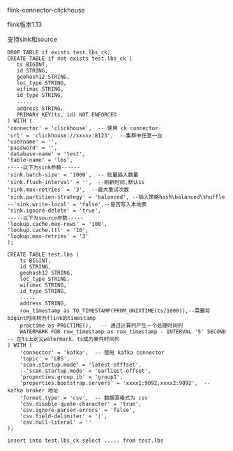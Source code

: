 flink-connector-clickhouse

flink版本1.13

支持sink和source

    DROP TABLE if exists test.lbs_ck;
    CREATE TABLE if not exists test.lbs_ck (
       ts BIGINT,
       id STRING,
       geohash12 STRING,
       loc_type STRING,
       wifimac STRING,
       id_type STRING,
       .....
       address STRING，
       PRIMARY KEY(ts, id) NOT ENFORCED
    ) WITH (
    'connector' = 'clickhouse',  -- 使用 ck connector
    'url' = 'clickhouse://xxxxx:8123',  --集群中任意一台
    'username' = '',  
    'password' = '',  
    'database-name' = 'test', 
    'table-name' = 'lbs',  
    -----以下为sink参数------
    'sink.batch-size' = '1000',  -- 批量插入数量
    'sink.flush-interval' = '',  --刷新时间,默认1s
    'sink.max-retries' = '3',  --最大重试次数
    'sink.partition-strategy' = 'balanced', --插入策略hash\balanced\shuffle
    --'sink.write-local' = 'false',--是否写入本地表
    'sink.ignore-delete' = 'true',
    -----以下为source参数-----
    'lookup.cache.max-rows' = '100',
    'lookup.cache.ttl' = '10',
    'lookup.max-retries' = '3'
    );

    CREATE TABLE test.lbs (
        ts BIGINT,
        id STRING,
        geohash12 STRING,
        loc_type STRING,
        wifimac STRING,
        id_type STRING,
        .....
        address STRING,
        row_timestamp as TO_TIMESTAMP(FROM_UNIXTIME(ts/1000)),--需要将bigint时间转为flink的timestamp
        proctime as PROCTIME(),   -- 通过计算列产生一个处理时间列
        WATERMARK FOR row_timestamp as row_timestamp - INTERVAL '5' SECOND  -- 在ts上定义watermark，ts成为事件时间列
    ) WITH (
        'connector' = 'kafka',  -- 使用 kafka connector
        'topic' = 'LBS',  
        'scan.startup.mode' = 'latest-offfset',  
        --'scan.startup.mode' = 'earliest-offset',  
        'properties.group.ib' = 'group1',  
        'properties.bootstrap.servers' = 'xxxx1:9092,xxxx2:9092',  -- kafka broker 地址
        'format.type' = 'csv',  -- 数据源格式为 csv
        'csv.disable-quote-character' = 'true',
        'csv.ignore-parser-errors' = 'false',
        'csv.field-delimiter' = '|',
        'csv.null-literal' = ''
    );

    insert into test.lbs_ck select ..... from test.lbs
